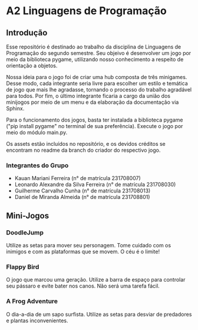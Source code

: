 # A2 Linguagens de Programação 

## Introdução

Esse repositório é destinado ao trabalho da disciplina de Linguagens de Programação do segundo semestre. Seu objeivo é desenvolver um jogo por meio da biblioteca pygame, utilizando nosso conhecimento a respeito de orientação a objetos. 

Nossa ideia para o jogo foi de criar uma hub composta de três minigames. Desse modo, cada integrante seria livre para escolher um estilo e temática de jogo que mais lhe agradasse, tornando o processo do trabalho agradável para todos. Por fim, o último integrante ficaria a cargo da união dos minijogos por meio de um menu e da elaboração da documentação via Sphinx.

Para o funcionamento dos jogos, basta ter instalada a biblioteca pygame ("pip install pygame" no terminal de sua preferência). Execute o jogo por meio do módulo main.py.

Os assets estão incluídos no repositório, e os devidos créditos se encontram no readme da branch do criador do respectivo jogo.

### Integrantes do Grupo

- Kauan Mariani Ferreira (n° de matrícula 231708007)
- Leonardo Alexandre da Silva Ferreira (n° de matrícula 231708030)
- Guilherme Carvalho Cunha (n° de matrícula 231708013)
- Daniel de Miranda Almeida (n° de matrícula 231708801)

## Mini-Jogos

### DoodleJump

Utilize as setas para mover seu personagem. Tome cuidado com os inimigos e com as plataformas que se movem. O céu é o limite!

### Flappy Bird

O jogo que marcou uma geração. Utilize a barra de espaço para controlar seu pássaro e evite bater nos canos. Não será uma tarefa fácil.

### A Frog Adventure

O dia-a-dia de um sapo surfista. Utilize as setas para desviar de predadores e plantas inconvenientes.